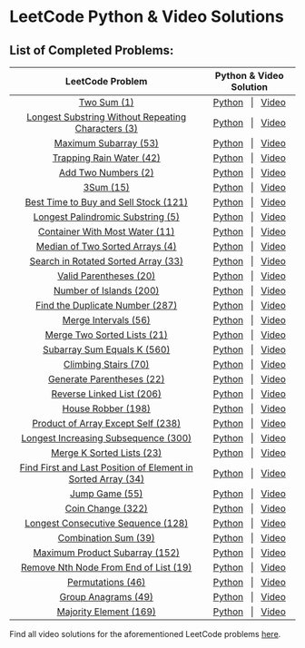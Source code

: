 # LeetCode Python & Video Solutions

## List of Completed Problems:

|                                                                    LeetCode Problem                                                                    |                                                                                          Python & Video Solution                                                                                          |
| :----------------------------------------------------------------------------------------------------------------------------------------------------: | :-------------------------------------------------------------------------------------------------------------------------------------------------------------------------------------------------------: |
|                                                 [Two Sum (1)](https://leetcode.com/problems/two-sum/)                                                  |                         [Python](https://github.com/HarisK03/leetcode-solutions/blob/master/two_sum.py) &nbsp; &#124; &nbsp; [Video](https://www.youtube.com/watch?v=9mkQmK_GOx0)                         |
|          [Longest Substring Without Repeating Characters (3)](https://leetcode.com/problems/longest-substring-without-repeating-characters/)           |     [Python](https://github.com/HarisK03/leetcode-solutions/blob/master/longest_substring_without_repeating_characters.py) &nbsp; &#124; &nbsp; [Video](https://www.youtube.com/watch?v=VP4gPDmfGyM)      |
|                                        [Maximum Subarray (53)](https://leetcode.com/problems/maximum-subarray/)                                        |                    [Python](https://github.com/HarisK03/leetcode-solutions/blob/master/maximum_subarray.py) &nbsp; &#124; &nbsp; [Video](https://www.youtube.com/watch?v=tCtOojn-k08)                     |
|                                     [Trapping Rain Water (42)](https://leetcode.com/problems/trapping-rain-water/)                                     |                   [Python](https://github.com/HarisK03/leetcode-solutions/blob/master/trapping_rainwater.py) &nbsp; &#124; &nbsp; [Video](https://www.youtube.com/watch?v=VfSvo69Oxd4)                    |
|                                         [Add Two Numbers (2)](https://leetcode.com/problems/add-two-numbers/)                                          |                     [Python](https://github.com/HarisK03/leetcode-solutions/blob/master/add_two_numbers.py) &nbsp; &#124; &nbsp; [Video](https://www.youtube.com/watch?v=s2_8re0tG_8)                     |
|                                                    [3Sum (15)](https://leetcode.com/problems/3sum/)                                                    |                          [Python](https://github.com/HarisK03/leetcode-solutions/blob/master/3sum.py) &nbsp; &#124; &nbsp; [Video](https://www.youtube.com/watch?v=JBUDTXXaBh0)                           |
|                        [Best Time to Buy and Sell Stock (121)](https://leetcode.com/problems/best-time-to-buy-and-sell-stock/)                         |             [Python](https://github.com/HarisK03/leetcode-solutions/blob/master/best_time_to_buy_and_sell_stock.py) &nbsp; &#124; &nbsp; [Video](https://www.youtube.com/watch?v=Zzg1hMBFKI8)             |
|                           [Longest Palindromic Substring (5)](https://leetcode.com/problems/longest-palindromic-substring/)                            |              [Python](https://github.com/HarisK03/leetcode-solutions/blob/master/longest_palindromic_substring.py) &nbsp; &#124; &nbsp; [Video](https://www.youtube.com/watch?v=yIOcadnp6TM)              |
|                               [Container With Most Water (11)](https://leetcode.com/problems/container-with-most-water/)                               |                [Python](https://github.com/HarisK03/leetcode-solutions/blob/master/container_with_most_water.py) &nbsp; &#124; &nbsp; [Video](https://www.youtube.com/watch?v=-CRqYDrEsJw)                |
|                             [Median of Two Sorted Arrays (4)](https://leetcode.com/problems/median-of-two-sorted-arrays/)                              |               [Python](https://github.com/HarisK03/leetcode-solutions/blob/master/median_of_two_sorted_arrays.py) &nbsp; &#124; &nbsp; [Video](https://www.youtube.com/watch?v=z44F7FbMIQw)               |
|                          [Search in Rotated Sorted Array (33)](https://leetcode.com/problems/search-in-rotated-sorted-array/)                          |             [Python](https://github.com/HarisK03/leetcode-solutions/blob/master/search_in_rotated_sorted_array.py) &nbsp; &#124; &nbsp; [Video](https://www.youtube.com/watch?v=RcGo-qjr5UQ)              |
|                                       [Valid Parentheses (20)](https://leetcode.com/problems/valid-parentheses/)                                       |                    [Python](https://github.com/HarisK03/leetcode-solutions/blob/master/valid_parentheses.py) &nbsp; &#124; &nbsp; [Video](https://www.youtube.com/watch?v=a5N9WXNrT1k)                    |
|                                      [Number of Islands (200)](https://leetcode.com/problems/number-of-islands/)                                       |                    [Python](https://github.com/HarisK03/leetcode-solutions/blob/master/number_of_islands.py) &nbsp; &#124; &nbsp; [Video](https://www.youtube.com/watch?v=O5k2tsp_pBA)                    |
|                              [Find the Duplicate Number (287)](https://leetcode.com/problems/find-the-duplicate-number/)                               |                [Python](https://github.com/HarisK03/leetcode-solutions/blob/master/find_the_duplicate_number.py) &nbsp; &#124; &nbsp; [Video](https://www.youtube.com/watch?v=UFAEGRkpV8s)                |
|                                         [Merge Intervals (56)](https://leetcode.com/problems/merge-intervals/)                                         |                     [Python](https://github.com/HarisK03/leetcode-solutions/blob/master/merge_intervals.py) &nbsp; &#124; &nbsp; [Video](https://www.youtube.com/watch?v=t89eLCbdaos)                     |
|                                  [Merge Two Sorted Lists (21)](https://leetcode.com/problems/merge-two-sorted-lists/)                                  |                 [Python](https://github.com/HarisK03/leetcode-solutions/blob/master/merge_two_sorted_lists.py) &nbsp; &#124; &nbsp; [Video](https://www.youtube.com/watch?v=7cC1KKRCC4M)                  |
|                                  [Subarray Sum Equals K (560)](https://leetcode.com/problems/subarray-sum-equals-k/)                                   |                  [Python](https://github.com/HarisK03/leetcode-solutions/blob/master/subarray_sum_equals_k.py) &nbsp; &#124; &nbsp; [Video](https://www.youtube.com/watch?v=Rokwl5xfVPw)                  |
|                                         [Climbing Stairs (70)](https://leetcode.com/problems/climbing-stairs/)                                         |                     [Python](https://github.com/HarisK03/leetcode-solutions/blob/master/climbing_stairs.py) &nbsp; &#124; &nbsp; [Video](https://www.youtube.com/watch?v=SghqtkIuZe4)                     |
|                                    [Generate Parentheses (22)](https://leetcode.com/problems/generate-parentheses/)                                    |                  [Python](https://github.com/HarisK03/leetcode-solutions/blob/master/generate_parentheses.py) &nbsp; &#124; &nbsp; [Video](https://www.youtube.com/watch?v=0jAdaKQJ8Eg)                   |
|                                    [Reverse Linked List (206)](https://leetcode.com/problems/reverse-linked-list/)                                     |                   [Python](https://github.com/HarisK03/leetcode-solutions/blob/master/reverse_linked_list.py) &nbsp; &#124; &nbsp; [Video](https://www.youtube.com/watch?v=war0ysA1KDg)                   |
|                                           [House Robber (198)](https://leetcode.com/problems/house-robber/)                                            |                      [Python](https://github.com/HarisK03/leetcode-solutions/blob/master/house_robber.py) &nbsp; &#124; &nbsp; [Video](https://www.youtube.com/watch?v=ZjdmqCnJJLg)                       |
|                           [Product of Array Except Self (238)](https://leetcode.com/problems/product-of-array-except-self/)                            |              [Python](https://github.com/HarisK03/leetcode-solutions/blob/master/product_of_array_except_self.py) &nbsp; &#124; &nbsp; [Video](https://www.youtube.com/watch?v=RUxgZn5mlr8)               |
|                         [Longest Increasing Subsequence (300)](https://leetcode.com/problems/longest-increasing-subsequence/)                          |             [Python](https://github.com/HarisK03/leetcode-solutions/blob/master/longest_increasing_subsequence.py) &nbsp; &#124; &nbsp; [Video](https://www.youtube.com/watch?v=AQ8mHCeEK_s)              |
|                                    [Merge K Sorted Lists (23)](https://leetcode.com/problems/merge-k-sorted-lists/)                                    |                  [Python](https://github.com/HarisK03/leetcode-solutions/blob/master/merge_k_sorted_lists.py) &nbsp; &#124; &nbsp; [Video](https://www.youtube.com/watch?v=lAMDHQSSQAI)                   |
| [Find First and Last Position of Element in Sorted Array (34)](https://leetcode.com/problems/find-first-and-last-position-of-element-in-sorted-array/) | [Python](https://github.com/HarisK03/leetcode-solutions/blob/master/find_first_and_last_position_of_element_in_sorted_array.py) &nbsp; &#124; &nbsp; [Video](https://www.youtube.com/watch?v=jtLadaPugFE) |
|                                               [Jump Game (55)](https://leetcode.com/problems/jump-game/)                                               |                        [Python](https://github.com/HarisK03/leetcode-solutions/blob/master/jump_game.py) &nbsp; &#124; &nbsp; [Video](https://www.youtube.com/watch?v=bZJqh1LuIJk)                        |
|                                            [Coin Change (322)](https://leetcode.com/problems/coin-change/)                                             |                       [Python](https://github.com/HarisK03/leetcode-solutions/blob/master/coin_change.py) &nbsp; &#124; &nbsp; [Video](https://www.youtube.com/watch?v=BHGBMSRCKHE)                       |
|                           [Longest Consecutive Sequence (128)](https://leetcode.com/problems/longest-consecutive-sequence/)                            |              [Python](https://github.com/HarisK03/leetcode-solutions/blob/master/longest_consecutive_sequence.py) &nbsp; &#124; &nbsp; [Video](https://www.youtube.com/watch?v=gkjxWzaMURQ)               |
|                                         [Combination Sum (39)](https://leetcode.com/problems/combination-sum/)                                         |                     [Python](https://github.com/HarisK03/leetcode-solutions/blob/master/combination_sum.py) &nbsp; &#124; &nbsp; [Video](https://www.youtube.com/watch?v=5iFzlvz67QA)                     |
|                               [Maximum Product Subarray (152)](https://leetcode.com/problems/maximum-product-subarray/)                                |                [Python](https://github.com/HarisK03/leetcode-solutions/blob/master/maximum_product_subarray.py) &nbsp; &#124; &nbsp; [Video](https://www.youtube.com/watch?v=KUcBD1jZxco)                 |
|                        [Remove Nth Node From End of List (19)](https://leetcode.com/problems/remove-nth-node-from-end-of-list/)                        |            [Python](https://github.com/HarisK03/leetcode-solutions/blob/master/remove_nth_node_from_end_of_list.py) &nbsp; &#124; &nbsp; [Video](https://www.youtube.com/watch?v=tH9mpDJEE7Q)             |
|                                            [Permutations (46)](https://leetcode.com/problems/permutations/)                                            |                      [Python](https://github.com/HarisK03/leetcode-solutions/blob/master/permutations.py) &nbsp; &#124; &nbsp; [Video](https://www.youtube.com/watch?v=d3iYgJ5da0g)                       |
|                                          [Group Anagrams (49)](https://leetcode.com/problems/group-anagrams/)                                          |                     [Python](https://github.com/HarisK03/leetcode-solutions/blob/master/group_anagrams.py) &nbsp; &#124; &nbsp; [Video](https://www.youtube.com/watch?v=5AaXIgXCBt8)                      |
|                                       [Majority Element (169)](https://leetcode.com/problems/majority-element/)                                        |                    [Python](https://github.com/HarisK03/leetcode-solutions/blob/master/majority_element.py) &nbsp; &#124; &nbsp; [Video](https://www.youtube.com/watch?v=IMv9y0QKTyc)                     |

Find all video solutions for the aforementioned LeetCode problems [here](https://www.youtube.com/playlist?list=PLpwFug7yBsWCwIr2OvwPgr_1DuCSFmJzy).
